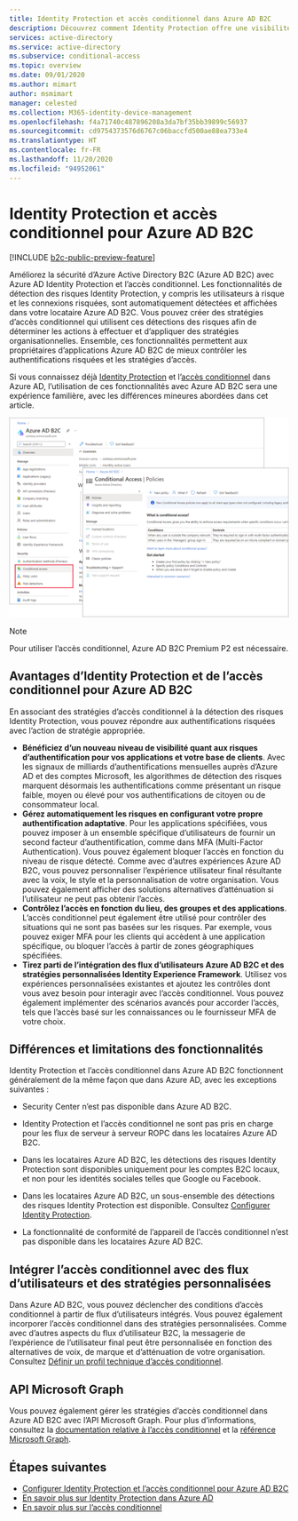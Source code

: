 ```yaml
---
title: Identity Protection et accès conditionnel dans Azure AD B2C
description: Découvrez comment Identity Protection offre une visibilité quant aux connexions risquées et aux détections des risques. Découvrez comment l’accès conditionnel vous permet d’appliquer des stratégies organisationnelles basées sur des événements à risque dans vos locataires Azure AD B2C.
services: active-directory
ms.service: active-directory
ms.subservice: conditional-access
ms.topic: overview
ms.date: 09/01/2020
ms.author: mimart
author: msmimart
manager: celested
ms.collection: M365-identity-device-management
ms.openlocfilehash: f4a71740c487896208a3da7bf35bb39899c56937
ms.sourcegitcommit: cd9754373576d6767c06baccfd500ae88ea733e4
ms.translationtype: HT
ms.contentlocale: fr-FR
ms.lasthandoff: 11/20/2020
ms.locfileid: "94952061"
---
```

# <a name="identity-protection-and-conditional-access-for-azure-ad-b2c"></a>Identity Protection et accès conditionnel pour Azure AD B2C

[!INCLUDE [b2c-public-preview-feature](../../includes/active-directory-b2c-public-preview.md)]

Améliorez la sécurité d’Azure Active Directory B2C (Azure AD B2C) avec Azure AD Identity Protection et l’accès conditionnel. Les fonctionnalités de détection des risques Identity Protection, y compris les utilisateurs à risque et les connexions risquées, sont automatiquement détectées et affichées dans votre locataire Azure AD B2C. Vous pouvez créer des stratégies d’accès conditionnel qui utilisent ces détections des risques afin de déterminer les actions à effectuer et d’appliquer des stratégies organisationnelles. Ensemble, ces fonctionnalités permettent aux propriétaires d’applications Azure AD B2C de mieux contrôler les authentifications risquées et les stratégies d’accès.
  
Si vous connaissez déjà [Identity Protection](../active-directory/identity-protection/overview-identity-protection.md) et l’[accès conditionnel](../active-directory/conditional-access/overview.md) dans Azure AD, l’utilisation de ces fonctionnalités avec Azure AD B2C sera une expérience familière, avec les différences mineures abordées dans cet article.

![Accès conditionnel dans un locataire B2C](media/conditional-access-identity-protection-overview/conditional-access-b2c.png)

> [!NOTE]
> Pour utiliser l’accès conditionnel, Azure AD B2C Premium P2 est nécessaire.

## <a name="benefits-of-identity-protection-and-conditional-access-for-azure-ad-b2c"></a>Avantages d’Identity Protection et de l’accès conditionnel pour Azure AD B2C  

En associant des stratégies d’accès conditionnel à la détection des risques Identity Protection, vous pouvez répondre aux authentifications risquées avec l’action de stratégie appropriée.

- **Bénéficiez d’un nouveau niveau de visibilité quant aux risques d’authentification pour vos applications et votre base de clients**. Avec les signaux de milliards d’authentifications mensuelles auprès d’Azure AD et des comptes Microsoft, les algorithmes de détection des risques marquent désormais les authentifications comme présentant un risque faible, moyen ou élevé pour vos authentifications de citoyen ou de consommateur local.
- **Gérez automatiquement les risques en configurant votre propre authentification adaptative**. Pour les applications spécifiées, vous pouvez imposer à un ensemble spécifique d’utilisateurs de fournir un second facteur d’authentification, comme dans MFA (Multi-Factor Authentication). Vous pouvez également bloquer l’accès en fonction du niveau de risque détecté. Comme avec d’autres expériences Azure AD B2C, vous pouvez personnaliser l’expérience utilisateur final résultante avec la voix, le style et la personnalisation de votre organisation. Vous pouvez également afficher des solutions alternatives d’atténuation si l’utilisateur ne peut pas obtenir l’accès.
- **Contrôlez l’accès en fonction du lieu, des groupes et des applications**.  L’accès conditionnel peut également être utilisé pour contrôler des situations qui ne sont pas basées sur les risques. Par exemple, vous pouvez exiger MFA pour les clients qui accèdent à une application spécifique, ou bloquer l’accès à partir de zones géographiques spécifiées.
- **Tirez parti de l’intégration des flux d’utilisateurs Azure AD B2C et des stratégies personnalisées Identity Experience Framework**. Utilisez vos expériences personnalisées existantes et ajoutez les contrôles dont vous avez besoin pour interagir avec l’accès conditionnel. Vous pouvez également implémenter des scénarios avancés pour accorder l’accès, tels que l’accès basé sur les connaissances ou le fournisseur MFA de votre choix.

## <a name="feature-differences-and-limitations"></a>Différences et limitations des fonctionnalités

Identity Protection et l’accès conditionnel dans Azure AD B2C fonctionnent généralement de la même façon que dans Azure AD, avec les exceptions suivantes :

- Security Center n’est pas disponible dans Azure AD B2C.

- Identity Protection et l’accès conditionnel ne sont pas pris en charge pour les flux de serveur à serveur ROPC dans les locataires Azure AD B2C.

- Dans les locataires Azure AD B2C, les détections des risques Identity Protection sont disponibles uniquement pour les comptes B2C locaux, et non pour les identités sociales telles que Google ou Facebook.

- Dans les locataires Azure AD B2C, un sous-ensemble des détections des risques Identity Protection est disponible. Consultez [Configurer Identity Protection](conditional-access-identity-protection-setup.md#set-up-identity-protection).

- La fonctionnalité de conformité de l’appareil de l’accès conditionnel n’est pas disponible dans les locataires Azure AD B2C.


## <a name="integrate-conditional-access-with-user-flows-and-custom-policies"></a>Intégrer l’accès conditionnel avec des flux d’utilisateurs et des stratégies personnalisées

Dans Azure AD B2C, vous pouvez déclencher des conditions d’accès conditionnel à partir de flux d’utilisateurs intégrés. Vous pouvez également incorporer l’accès conditionnel dans des stratégies personnalisées. Comme avec d’autres aspects du flux d’utilisateur B2C, la messagerie de l’expérience de l’utilisateur final peut être personnalisée en fonction des alternatives de voix, de marque et d’atténuation de votre organisation. Consultez [Définir un profil technique d’accès conditionnel](conditional-access-technical-profile.md).

## <a name="microsoft-graph-api"></a>API Microsoft Graph

Vous pouvez également gérer les stratégies d’accès conditionnel dans Azure AD B2C avec l’API Microsoft Graph. Pour plus d’informations, consultez la [documentation relative à l’accès conditionnel](../active-directory/conditional-access/overview.md) et la [référence Microsoft Graph](/graph/api/resources/conditionalaccesspolicy?view=graph-rest-beta.md).

## <a name="next-steps"></a>Étapes suivantes

- [Configurer Identity Protection et l’accès conditionnel pour Azure AD B2C](conditional-access-identity-protection-setup.md)
- [En savoir plus sur Identity Protection dans Azure AD](../active-directory/identity-protection/overview-identity-protection.md)
- [En savoir plus sur l’accès conditionnel](../active-directory/conditional-access/overview.md)